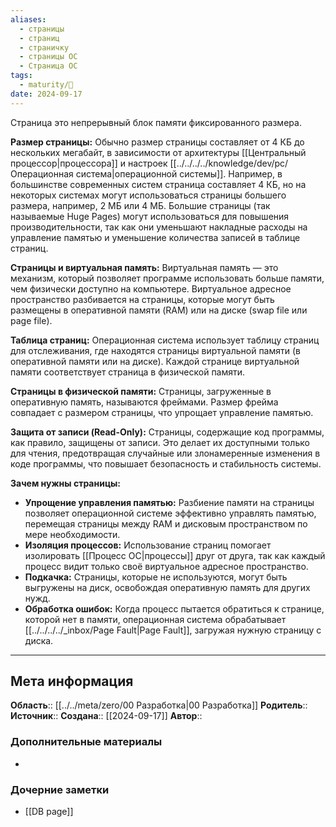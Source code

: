 ```yaml
---
aliases:
  - страницы
  - страниц
  - страничку
  - страницы ОС
  - Страница ОС
tags:
  - maturity/🌱
date: 2024-09-17
---
```

Страница это непрерывный блок памяти фиксированного размера.

**Размер страницы:** Обычно размер страницы составляет от 4 КБ до нескольких мегабайт, в зависимости от архитектуры [[Центральный процессор|процессора]] и настроек [[../../../../knowledge/dev/pc/Операционная система|операционной системы]]. Например, в большинстве современных систем страница составляет 4 КБ, но на некоторых системах могут использоваться страницы большего размера, например, 2 МБ или 4 МБ. Большие страницы (так называемые Huge Pages) могут использоваться для повышения производительности, так как они уменьшают накладные расходы на управление памятью и уменьшение количества записей в таблице страниц.

**Страницы и виртуальная память:** Виртуальная память — это механизм, который позволяет программе использовать больше памяти, чем физически доступно на компьютере. Виртуальное адресное пространство разбивается на страницы, которые могут быть размещены в оперативной памяти (RAM) или на диске (swap file или page file).

**Таблица страниц:** Операционная система использует таблицу страниц для отслеживания, где находятся страницы виртуальной памяти (в оперативной памяти или на диске). Каждой странице виртуальной памяти соответствует страница в физической памяти.

**Страницы в физической памяти:** Страницы, загруженные в оперативную память, называются фреймами. Размер фрейма совпадает с размером страницы, что упрощает управление памятью.

**Защита от записи (Read-Only):** Страницы, содержащие код программы, как правило, защищены от записи. Это делает их доступными только для чтения, предотвращая случайные или злонамеренные изменения в коде программы, что повышает безопасность и стабильность системы.

**Зачем нужны страницы:**
- **Упрощение управления памятью:** Разбиение памяти на страницы позволяет операционной системе эффективно управлять памятью, перемещая страницы между RAM и дисковым пространством по мере необходимости.
- **Изоляция процессов:** Использование страниц помогает изолировать [[Процесс ОС|процессы]] друг от друга, так как каждый процесс видит только своё виртуальное адресное пространство.
- **Подкачка:** Страницы, которые не используются, могут быть выгружены на диск, освобождая оперативную память для других нужд.
- **Обработка ошибок:** Когда процесс пытается обратиться к странице, которой нет в памяти, операционная система обрабатывает [[../../../../_inbox/Page Fault|Page Fault]], загружая нужную страницу с диска.
***
## Мета информация
**Область**:: [[../../meta/zero/00 Разработка|00 Разработка]]
**Родитель**:: 
**Источник**:: 
**Создана**:: [[2024-09-17]]
**Автор**:: 
### Дополнительные материалы
- 

### Дочерние заметки
<!-- QueryToSerialize: LIST FROM [[]] WHERE contains(Родитель, this.file.link) or contains(parents, this.file.link) -->
<!-- SerializedQuery: LIST FROM [[]] WHERE contains(Родитель, this.file.link) or contains(parents, this.file.link) -->
- [[DB page]]
<!-- SerializedQuery END -->
